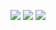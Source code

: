 ![](https://img.shields.io/github/downloads/ToolGPT/Minecraft-Launcher/total.svg) 
![](https://img.shields.io/github/watchers/ToolGPT/Minecraft-Launcher.svg)
![](https://img.shields.io/github/stars/ToolGPT/Minecraft-Launcher.svg) 
